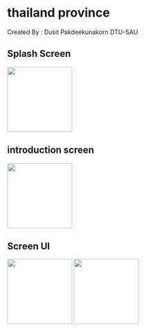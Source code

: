 # thailand province

Created By : Dusit Pakdeekunakorn DTU-SAU

## Splash Screen
<image src="https://github.com/Dusit65/thailand_province_project/blob/main/spsrc.jpg" width="150px">

## introduction screen

<!--[screenshot-1707380521215](https://github.com/Dusit65/dti_like_project/assets/113957255/b2975bc8-7865-4b20-9f77-01fab565463d)-->
<image src="https://github.com/Dusit65/thailand_province_project/blob/main/intro.jpg" width="150px">
  
## Screen UI
<image src="https://github.com/Dusit65/thailand_province_project/blob/main/ui1.jpg" width="150px">
  
<image src="https://github.com/Dusit65/thailand_province_project/blob/main/ui2.jpg" width="150px">
